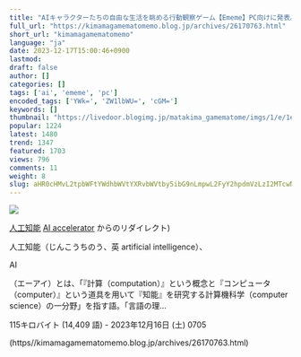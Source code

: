 ```yaml
---
title: "AIキャラクターたちの自由な生活を眺める行動観察ゲーム【Ememe】PC向けに発表。2024年夏早期アクセス予定 "
full_url: "https://kimamagamematomemo.blog.jp/archives/26170763.html"
short_url: "kimamagamematomemo"
language: "ja"
date: 2023-12-17T15:00:46+0900
lastmod: 
draft: false
author: []
categories: []
tags: ['ai', 'ememe', 'pc']
encoded_tags: ['YWk=', 'ZW1lbWU=', 'cGM=']
keywords: []
thumbnail: "https://livedoor.blogimg.jp/matakima_gamematome/imgs/1/e/1e3f04f9-s.jpg"
popular: 1224
latest: 1480
trend: 1347
featured: 1703
views: 796
comments: 11
weight: 8
slug: aHR0cHMvL2tpbWFtYWdhbWVtYXRvbWVtby5ibG9nLmpwL2FyY2hpdmVzLzI2MTcwNzYzLmh0bWw=
---
```


![](https://livedoor.blogimg.jp/matakima_gamematome/imgs/1/e/1e3f04f9-s.jpg)

<div><a title='人工知能' href='https//ja.wikipedia.org/wiki/%E4%BA%BA%E5%B7%A5%E7%9F%A5%E8%83%BD' target='_blank'>人工知能</a> <span class='searchalttitle'><a></a><span><a title='AI accelerator' class='mw-redirect' href='https//ja.wikipedia.org/wiki/AI_accelerator' target='_blank'><span>AI</span> accelerator</a> からのリダイレクト)</span></span><p class='searchresult'>人工知能（じんこうちのう、英 artificial intelligence）、<p>AI</p>（エーアイ）とは、「『計算（computation）』という概念と『コンピュータ（computer）』という道具を用いて『知能』を研究する計算機科学（computer science）の一分野」を指す語。「言語の理…</p> <p class='mw-search-result-data'>115キロバイト (14,409 語) - 2023年12月16日 (土) 0705</p></div>

(https//kimamagamematomemo.blog.jp/archives/26170763.html)
